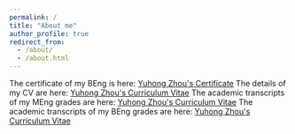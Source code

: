 ```yaml
---
permalink: /
title: "About me"
author_profile: true
redirect_from: 
  - /about/
  - /about.html
---
```


The certificate of my BEng is here: [Yuhong Zhou's Certificate](.../assets/YuhongZhou_Certificate.pdf)
The details of my CV are here: [Yuhong Zhou's Curriculum Vitae](.../assets/YuhongZhou_CV.pdf)
The academic transcripts of my MEng grades are here: [Yuhong Zhou's Curriculum Vitae](.../assets/YuhongZhou_MEng_Grades.pdf)
The academic transcripts of my BEng grades are here: [Yuhong Zhou's Curriculum Vitae](.../assets/YuhongZhou_MEng_Grades.pdf)

